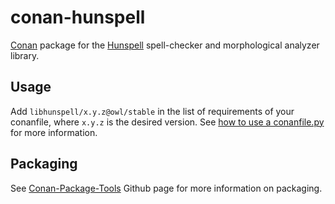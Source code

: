 # conan-hunspell

[Conan](https://bintray.com/zethon/owl/libhunspell%3Aowl) package for the [Hunspell](https://github.com/hunspell/hunspell.git) spell-checker and morphological analyzer library.

## Usage

Add `libhunspell/x.y.z@owl/stable` in the list of requirements of your conanfile, where `x.y.z` is the desired version. See [how to use a conanfile.py](http://docs.conan.io/en/latest/mastering/conanfile_py.html) for more information.

## Packaging

See [Conan-Package-Tools](https://github.com/conan-io/conan-package-tools) Github page for more information on packaging.